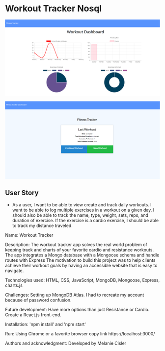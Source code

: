 #  Workout Tracker Nosql

![](dashboard.PNG)

![](tracker.PNG)

## User Story

* As a user, I want to be able to view create and track daily workouts. I want to be able to log multiple exercises in a workout on a given day. I should also be able to track the name, type, weight, sets, reps, and duration of exercise. If the exercise is a cardio exercise, I should be able to track my distance traveled.

Name: Workout Tracker

Description: The workout tracker app solves the real world problem of keeping track and charts of your favorite cardio and resistance workouts. The app integrates a Mongo database with a Mongoose schema and handle routes with Express  The  motivation to build this project was to help clients achieve their workout goals by having an accessible website that is easy to navigate.

Technologies used: HTML, CSS, JavaScript, MongoDB, Mongoose, Express, charts.js

Challenges:  Setting up MongoDB Atlas. I had to recreate my account because of password confusion. 

Future development: Have more options than just Resistance or Cardio. Create a React.js front-end. 

Installation: 'npm install' and 'npm start'

Run: Using Chrome or a favorite browser copy link https://localhost:3000/ 

Authors and acknowledgment: Developed by Melanie Cisler
